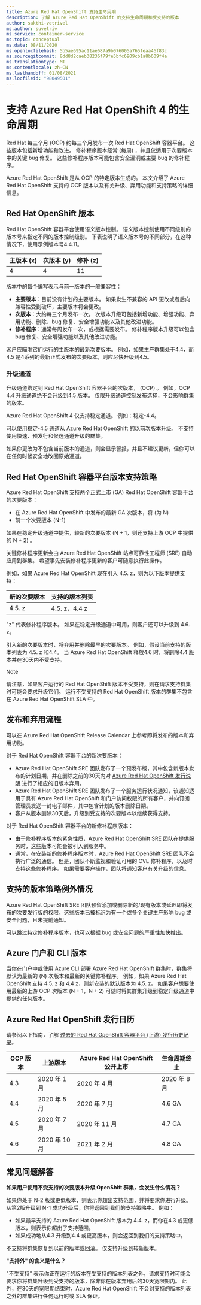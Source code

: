 ```yaml
---
title: Azure Red Hat OpenShift 支持生命周期
description: 了解 Azure Red Hat OpenShift 的支持生命周期和受支持的版本
author: sakthi-vetrivel
ms.author: suvetriv
ms.service: container-service
ms.topic: conceptual
ms.date: 08/11/2020
ms.openlocfilehash: 5b5ae695ac11ae687a9b076005a765feaa46f83c
ms.sourcegitcommit: 8dd8d2caeb38236f79fe5bfc6909cb1a8b609f4a
ms.translationtype: MT
ms.contentlocale: zh-CN
ms.lasthandoff: 01/08/2021
ms.locfileid: "98049501"
---
```

# <a name="support-lifecycle-for-azure-red-hat-openshift-4"></a>支持 Azure Red Hat OpenShift 4 的生命周期

Red Hat 每三个月 (OCP) 约每三个月发布一次 Red Hat OpenShift 容器平台。 这些版本包括新增功能和改进。 修补程序版本经常 (每周) ，并且仅适用于次要版本中的关键 bug 修复。 这些修补程序版本可能包含安全漏洞或主要 bug 的修补程序。

Azure Red Hat OpenShift 是从 OCP 的特定版本生成的。 本文介绍了 Azure Red Hat OpenShift 支持的 OCP 版本以及有关升级、弃用功能和支持策略的详细信息。

## <a name="red-hat-openshift-versions"></a>Red Hat OpenShift 版本

Red Hat OpenShift 容器平台使用语义版本控制。 语义版本控制使用不同级别的版本号来指定不同的版本控制级别。 下表说明了语义版本号的不同部分，在这种情况下，使用示例版本号4.4.11。

|主版本 (x) |次版本 (y) |修补 (z) |
|-|-|-|
|4|4|11|

版本中的每个编写表示与前一版本的一般兼容性：

* **主要版本**：目前没有计划的主要版本。 如果发生不兼容的 API 更改或者后向兼容性受到破坏，主要版本将会更改。
* **次版本**：大约每三个月发布一次。 次版本升级可包括新增功能、增强功能、弃用功能、删除、bug 修复、安全增强功能以及其他改进功能。
* **修补程序**：通常每周发布一次，或根据需要发布。 修补程序版本升级可以包含 bug 修复、安全增强功能以及其他改进功能。

客户应瞄准它们运行的主版本的最新次要版本。 例如，如果生产群集处于4.4，而4.5 是4系列的最新正式发布的次要版本，则应尽快升级到4.5。

### <a name="upgrade-channels"></a>升级通道

升级通道绑定到 Red Hat OpenShift 容器平台的次版本， (OCP) 。 例如，OCP 4.4 升级通道绝不会升级到4.5 版本。 仅限升级通道控制发布选择，不会影响群集的版本。

Azure Red Hat OpenShift 4 仅支持稳定通道。 例如：稳定-4.4。

可以使用稳定-4.5 通道从 Azure Red Hat OpenShift 的以前次版本升级。 不支持使用快速、预发行和候选通道升级的群集。

如果你更改为不包含当前版本的通道，则会显示警报，并且不建议更新，但你可以在任何时候安全地改回原始通道。

## <a name="red-hat-openshift-container-platform-version-support-policy"></a>Red Hat OpenShift 容器平台版本支持策略

Azure Red Hat OpenShift 支持两个正式上市 (GA) Red Hat OpenShift 容器平台的次要版本：
* 在 Azure Red Hat OpenShift 中发布的最新 GA 次版本，将 (为 N) 
* 前一个次要版本 (N-1) 

如果在稳定升级通道中提供，较新的次要版本 (N + 1，则还支持上游 OCP 中提供的 N + 2) 。

关键修补程序更新会由 Azure Red Hat OpenShift 站点可靠性工程师 (SRE) 自动应用到群集。 希望事先安装修补程序更新的客户可随意执行此操作。

例如，如果 Azure Red Hat OpenShift 现在引入 4.5. z，则为以下版本提供支持：

|新的次要版本|支持的版本列表|
|-|-|
|4.5. z|4.5. z，4.4 z|

"z" 代表修补程序版本。 如果在稳定升级通道中可用，则客户还可以升级到 4.6. z。

引入新的次要版本时，将弃用并删除最早的次要版本。 例如，假设当前支持的版本列表为 4.5. z 和4.4。 当 Azure Red Hat OpenShift 释放4.6 时，将删除4.4 版本并在30天内不受支持。

> [!NOTE]
> 请注意，如果客户运行的 Red Hat OpenShift 版本不受支持，则在请求支持群集时可能会要求升级它们。 运行不受支持的 Red Hat OpenShift 版本的群集不包含在 Azure Red Hat OpenShift SLA 中。

## <a name="release-and-deprecation-process"></a>发布和弃用流程

可以在 Azure Red Hat OpenShift Release Calendar 上参考即将发布的版本和弃用功能。

对于 Red Hat OpenShift 容器平台的新次要版本：
* Azure Red Hat OpenShift SRE 团队发布了一个预发布版，其中包含新版本发布的计划日期，并在删除之前的30天内对 [Azure Red Hat OpenShift 发行说明](https://github.com/Azure/OpenShift/releases) 进行了相应的旧版本弃用。
* Azure Red Hat OpenShift SRE 团队发布了一个服务运行状况通知，该通知适用于具有 Azure Red Hat OpenShift 和门户访问权限的所有客户，并向订阅管理员发送一封电子邮件，其中包含计划的版本删除日期。
* 客户从版本删除30天后，升级到受支持的次要版本以继续获得支持。

对于 Red Hat OpenShift 容器平台的新修补程序版本：
* 由于修补程序版本的紧急性质，Azure Red Hat OpenShift SRE 团队在提供服务时，这些版本可能会被引入到服务中。
* 通常，在安装新的修补程序版本时，Azure Red Hat OpenShift SRE 团队不会执行广泛的通信。 但是，团队不断监视和验证可用的 CVE 修补程序，以及时支持这些修补程序。 如果需要客户操作，团队将通知客户有关升级的信息。

## <a name="supported-versions-policy-exceptions"></a>支持的版本策略例外情况

Azure Red Hat OpenShift SRE 团队预留添加或删除新的/现有版本或延迟即将发布的次要发行版的权限，这些版本已被标识为有一个或多个关键生产影响 bug 或安全问题，且未提前通知。

可以跳过特定修补程序版本，也可以根据 bug 或安全问题的严重性加快推出。

## <a name="azure-portal-and-cli-versions"></a>Azure 门户和 CLI 版本

当你在门户中或使用 Azure CLI 部署 Azure Red Hat OpenShift 群集时，群集将默认为最新的 (N) 次版本和最新的关键修补程序。 例如，如果 Azure Red Hat OpenShift 支持 4.5. z 和 4.4 z，则新安装的默认版本为 4.5. z。 如果客户想要使用最新的上游 OCP 次版本 (N + 1，N + 2) 可随时将其群集升级到稳定升级通道中提供的任何版本。

## <a name="azure-red-hat-openshift-release-calendar"></a>Azure Red Hat OpenShift 发行日历

请参阅以下指南，了解 [过去的 Red Hat OpenShift 容器平台 (上游) 发行历史记录](https://access.redhat.com/support/policy/updates/openshift/#dates)。

|OCP 版本|上游版本|Azure Red Hat OpenShift 公开上市|生命周期终止|
|-|-|-|-|
|4.3|2020 年 1 月|2020 年 4 月| 2020 年 8 月|
|4.4|2020 年 5 月|2020 年 7 月|4.6 GA|
|4.5|2020 年 7 月| 2020 年 11 月|4.7 GA
|4.6|2020 年 10 月| 2021 年 2 月|4.8 GA|

## <a name="faq"></a>常见问题解答

**如果用户使用不受支持的次要版本升级 OpenShift 群集，会发生什么情况？**

如果你处于 N-2 版或更低版本，则表示你超出支持范围，并将要求你进行升级。 从第2版升级到 N-1 成功升级后，你将返回到我们的支持策略中。 例如：
* 如果最早支持的 Azure Red Hat OpenShift 版本为 4.4. z，而你在4.3 或更低版本，则表示你超出了支持范围。
* 如果成功地从4.3 升级到4.4 或更高版本，则会返回到我们的支持策略中。

不支持将群集恢复到以前的版本或回滚。 仅支持升级到较新版本。

**"支持外" 的含义是什么？**

"不受支持" 表示你正在运行的版本在受支持的版本列表之外，请求支持时可能会要求你将群集升级到受支持的版本，除非你在版本弃用后的30天宽限期内。 此外，在30天的宽限期结束时，Azure Red Hat OpenShift 不会对支持的版本列表之外的群集进行任何运行时或 SLA 保证。
